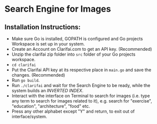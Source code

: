 # Search Engine for Images

## Installation Instructions:

* Make sure Go is installed, GOPATH is configured and Go projects Workspace is set up in your system.
* Create an Account on Clarifai.com to get an API key. (Recommended)
* Unzip the clarifai zip folder into `src` folder of your Go projects workspace.
* `cd clarifai`
* Put the Clarifai API key at its respective place in `main.go` and save the changes. (Recommended)
* Run `go build`.
* Run `./clarifai` and wait for the Search Engine to be ready, while the system builds an *_INVERTED INDEX_*.
* Interact with the interface on Terminal to search for images (i.e. type any term to search for images related to it), e.g. search for "exercise", "education", "architecture", "food" etc.
* Press any other alphabet except "Y" and return, to exit out of interface/system.